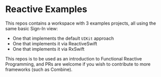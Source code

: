 # Reactive Examples

This repos contains a workspace with 3 examples projects, all using the same basic Sign-In view:
- One that implements the default `UIKit` approach
- One that implements it via ReactiveSwift
- One that implements it via RxSwift

This repos is to be used as an introduction to Functional Reactive Programming, and PRs are welcome if you wish to contribute to more frameworks (such as Combine).
